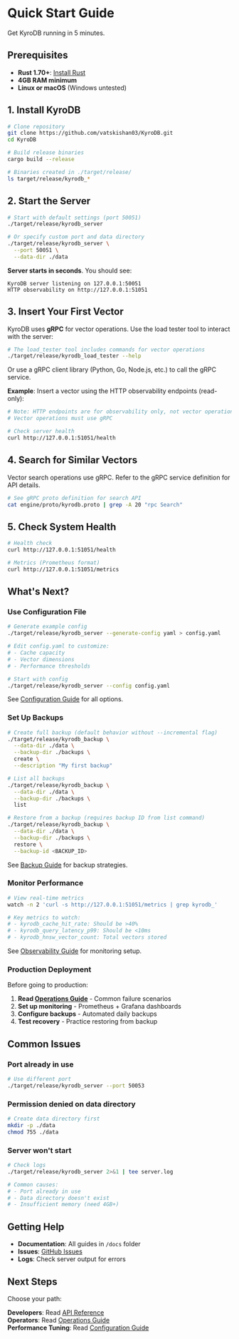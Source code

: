 # Quick Start Guide

Get KyroDB running in 5 minutes.

## Prerequisites

- **Rust 1.70+**: [Install Rust](https://rustup.rs/)
- **4GB RAM minimum**
- **Linux or macOS** (Windows untested)

## 1. Install KyroDB

```bash
# Clone repository
git clone https://github.com/vatskishan03/KyroDB.git
cd KyroDB

# Build release binaries
cargo build --release

# Binaries created in ./target/release/
ls target/release/kyrodb_*
```

## 2. Start the Server

```bash
# Start with default settings (port 50051)
./target/release/kyrodb_server

# Or specify custom port and data directory
./target/release/kyrodb_server \
  --port 50051 \
  --data-dir ./data
```

**Server starts in seconds**. You should see:
```
KyroDB server listening on 127.0.0.1:50051
HTTP observability on http://127.0.0.1:51051
```

## 3. Insert Your First Vector

KyroDB uses **gRPC** for vector operations. Use the load tester tool to interact with the server:

```bash
# The load_tester tool includes commands for vector operations
./target/release/kyrodb_load_tester --help
```

Or use a gRPC client library (Python, Go, Node.js, etc.) to call the gRPC service.

**Example**: Insert a vector using the HTTP observability endpoints (read-only):

```bash
# Note: HTTP endpoints are for observability only, not vector operations
# Vector operations must use gRPC

# Check server health
curl http://127.0.0.1:51051/health
```

## 4. Search for Similar Vectors

Vector search operations use gRPC. Refer to the gRPC service definition for API details.

```bash
# See gRPC proto definition for search API
cat engine/proto/kyrodb.proto | grep -A 20 "rpc Search"
```

## 5. Check System Health

```bash
# Health check
curl http://127.0.0.1:51051/health

# Metrics (Prometheus format)
curl http://127.0.0.1:51051/metrics
```

## What's Next?

### Use Configuration File

```bash
# Generate example config
./target/release/kyrodb_server --generate-config yaml > config.yaml

# Edit config.yaml to customize:
# - Cache capacity
# - Vector dimensions
# - Performance thresholds

# Start with config
./target/release/kyrodb_server --config config.yaml
```

See [Configuration Guide](CONFIGURATION_MANAGEMENT.md) for all options.

### Set Up Backups

```bash
# Create full backup (default behavior without --incremental flag)
./target/release/kyrodb_backup \
  --data-dir ./data \
  --backup-dir ./backups \
  create \
  --description "My first backup"

# List all backups
./target/release/kyrodb_backup \
  --data-dir ./data \
  --backup-dir ./backups \
  list

# Restore from a backup (requires backup ID from list command)
./target/release/kyrodb_backup \
  --data-dir ./data \
  --backup-dir ./backups \
  restore \
  --backup-id <BACKUP_ID>
```

See [Backup Guide](BACKUP_AND_RECOVERY.md) for backup strategies.

### Monitor Performance

```bash
# View real-time metrics
watch -n 2 'curl -s http://127.0.0.1:51051/metrics | grep kyrodb_'

# Key metrics to watch:
# - kyrodb_cache_hit_rate: Should be >40%
# - kyrodb_query_latency_p99: Should be <10ms
# - kyrodb_hnsw_vector_count: Total vectors stored
```

See [Observability Guide](OBSERVABILITY.md) for monitoring setup.

### Production Deployment

Before going to production:

1. **Read [Operations Guide](OPERATIONS.md)** - Common failure scenarios
2. **Set up monitoring** - Prometheus + Grafana dashboards
3. **Configure backups** - Automated daily backups
4. **Test recovery** - Practice restoring from backup

## Common Issues

### Port already in use
```bash
# Use different port
./target/release/kyrodb_server --port 50053
```

### Permission denied on data directory
```bash
# Create data directory first
mkdir -p ./data
chmod 755 ./data
```

### Server won't start
```bash
# Check logs
./target/release/kyrodb_server 2>&1 | tee server.log

# Common causes:
# - Port already in use
# - Data directory doesn't exist
# - Insufficient memory (need 4GB+)
```

## Getting Help

- **Documentation**: All guides in `/docs` folder
- **Issues**: [GitHub Issues](https://github.com/vatskishan03/KyroDB/issues)
- **Logs**: Check server output for errors

## Next Steps

Choose your path:

**Developers**: Read [API Reference](API_REFERENCE.md)  
**Operators**: Read [Operations Guide](OPERATIONS.md)  
**Performance Tuning**: Read [Configuration Guide](CONFIGURATION_MANAGEMENT.md)
